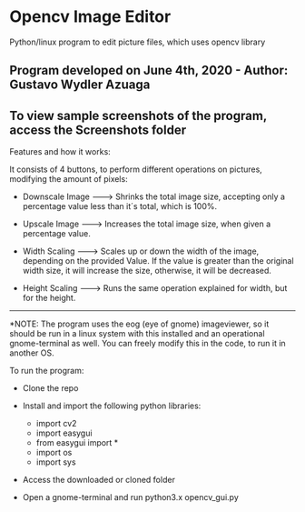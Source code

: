 # Opencv Image Editor
Python/linux program to edit picture files, which uses opencv library

Program developed on June 4th, 2020 - Author: Gustavo Wydler Azuaga
-----------------------------------------------------------------------------------------------------

To view sample screenshots of the program, access the Screenshots folder
-----------------------------------------------------------------------------------------------------

Features and how it works:

It consists of 4 buttons, to perform different operations on pictures, modifying the amount of pixels:

   - Downscale Image ---> Shrinks the total image size, accepting only a percentage value less than it´s total, which is                               100%.
   
   - Upscale Image ---> Increases the total image size, when given a percentage value.
   
   - Width Scaling ---> Scales up or down the width of the image, depending on the provided Value. If the value is greater                           than the original width size, it will increase the size, otherwise, it will be decreased.
   
   - Height Scaling ---> Runs the same operation explained for width, but for the height.
   
-----------------------------------------------------------------------------------------------------
*NOTE: The program uses the eog (eye of gnome) imageviewer, so it should be run in a linux system
       with this installed and an operational gnome-terminal as well. You can freely modify this in the code, 
       to run it in another OS.
          
To run the program:

  - Clone the repo
  - Install and import the following python libraries:
    
    - import cv2
    - import easygui
    - from easygui import *
    - import os
    - import sys
    
  - Access the downloaded or cloned folder
  - Open a gnome-terminal and run python3.x opencv_gui.py
  
